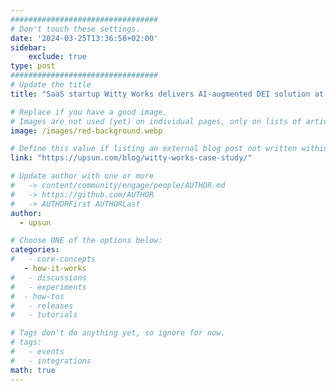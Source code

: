 ```yaml
---
#################################
# Don't touch these settings.
date: '2024-03-25T13:36:58+02:00'
sidebar:
    exclude: true
type: post
#################################
# Update the title
title: "SaaS startup Witty Works delivers AI-augmented DEI solution at scale"

# Replace if you have a good image. 
# Images are not used (yet) on individual pages, only on lists of articles.
image: /images/red-background.webp

# Define this value if listing an external blog post not written within this site.
link: "https://upsun.com/blog/witty-works-case-study/"

# Update author with one or more
#   -> content/community/engage/people/AUTHOR.md
#   -> https://github.com/AUTHOR
#   -> AUTHORFirst AUTHORLast
author:
  - upsun

# Choose ONE of the options below:
categories:
#   - core-concepts
   - how-it-works
#   - discussions
#   - experiments
#  - how-tos
#   - releases
#   - tutorials

# Tags don't do anything yet, so ignore for now.
# tags:
#   - events
#   - integrations
math: true
---
```

